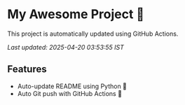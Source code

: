 # My Awesome Project 🚀

This project is automatically updated using GitHub Actions.

_Last updated: 2025-04-20 03:53:55 IST_

## Features
- Auto-update README using Python 🐍
- Auto Git push with GitHub Actions 🤖

